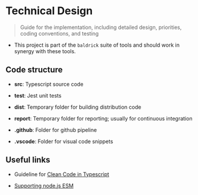 # Technical Design

> Guide for the implementation, including detailed design, priorities,
> coding conventions, and testing

-   This project is part of the `baldrick` suite of tools and should work
    in synergy with these tools.

## Code structure

-   **src**: Typescript source code

-   **test**: Jest unit tests

-   **dist**: Temporary folder for building distribution code

-   **report**: Temporary folder for reporting; usually for continuous
    integration

-   **.github**: Folder for github pipeline

-   **.vscode**: Folder for visual code snippets

## Useful links

-   Guideline for [Clean Code in
    Typescript](https://labs42io.github.io/clean-code-typescript/)

-   [Supporting node.js ESM](https://the-guild.dev/blog/support-nodejs-esm)
